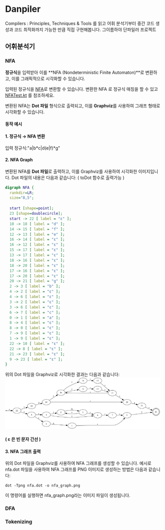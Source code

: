 # Danpiler
Compilers : Principles, Techniques &amp; Tools 를 읽고 어휘 분석기부터 중간 코드 생성과 코드 최적화까지 가능한 만큼 직접 구현해봅니다. 그이름하야 단파일러 프로젝트


## 어휘분석기

### NFA
**정규식**을 입력받아 이를 **NFA (Nondeterministic Finite Automaton)**로 변환하고, 이를 그래픽적으로 시각화할 수 있습니다.

입력된 정규식을 [NFA](src/main/kotlin/NFA.kt)로 변환할 수 있습니다. 변환한 NFA 로 정규식 매칭을 할 수 있고 [NFATest.kt](src/test/kotlin/NFATest.kt) 를 참조하세요.

변환된 NFA는 **Dot 파일** 형식으로 출력되고, 이를 **Graphviz**를 사용하여 그래프 형태로 시각화할 수 있습니다.

#### 동작 예시
#### 1. 정규식 → NFA 변환

입력 정규식:"a|b*c|d(e|f)*g"
#### 2. NFA Graph

변환된 NFA를 **Dot 파일**로 출력하고, 이를 Graphviz를 사용하여 시각화한 이미지입니다. Dot 파일의 내용은 다음과 같습니다:
( toDot 함수로 출력가능 )
```dot
digraph NFA {
  rankdir=LR;
  size="8,5";

  start [shape=point];
  23 [shape=doublecircle];
  start -> 22 [ label = "ε" ];
  10 -> 18 [ label = "d" ];
  14 -> 15 [ label = "f" ];
  12 -> 13 [ label = "e" ];
  16 -> 14 [ label = "ε" ];
  16 -> 12 [ label = "ε" ];
  15 -> 17 [ label = "ε" ];
  13 -> 17 [ label = "ε" ];
  18 -> 16 [ label = "ε" ];
  18 -> 20 [ label = "ε" ];
  17 -> 16 [ label = "ε" ];
  17 -> 20 [ label = "ε" ];
  20 -> 21 [ label = "g" ];
  2 -> 3 [ label = "b" ];
  4 -> 2 [ label = "ε" ];
  4 -> 6 [ label = "ε" ];
  3 -> 2 [ label = "ε" ];
  3 -> 6 [ label = "ε" ];
  6 -> 7 [ label = "c" ];
  0 -> 1 [ label = "a" ];
  8 -> 4 [ label = "ε" ];
  8 -> 0 [ label = "ε" ];
  7 -> 9 [ label = "ε" ];
  1 -> 9 [ label = "ε" ];
  22 -> 10 [ label = "ε" ];
  22 -> 8 [ label = "ε" ];
  21 -> 23 [ label = "ε" ];
  9 -> 23 [ label = "ε" ];
}
```

위의 Dot 파일을 Graphviz로 시각화한 결과는 다음과 같습니다:
![image](src/test/kotlin/nfa.png)
#### ( ε 은 빈 문자 간선 )


#### 3. NFA 그래프 출력
위의 Dot 파일을 Graphviz를 사용하여 NFA 그래프를 생성할 수 있습니다. 예시로 nfa.dot 파일을 사용하여 NFA 그래프를 PNG 이미지로 생성하는 방법은 다음과 같습니다:
```
dot -Tpng nfa.dot -o nfa_graph.png
```
이 명령어를 실행하면 nfa_graph.png라는 이미지 파일이 생성됩니다.


### DFA

### Tokenizing


